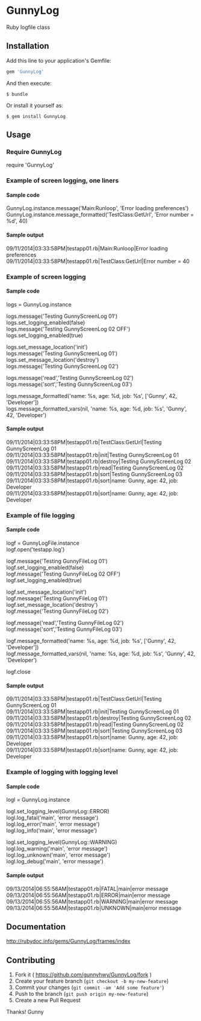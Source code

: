 # GunnyLog

Ruby logfile class

## Installation

Add this line to your application's Gemfile:

```ruby
gem 'GunnyLog'
```

And then execute:

    $ bundle

Or install it yourself as:

    $ gem install GunnyLog

## Usage

### Require GunnyLog
require 'GunnyLog'

### Example of screen logging, one liners

#### Sample code
GunnyLog.instance.message('Main:Runloop', 'Error loading preferences')<br> 
GunnyLog.instance.message_formatted('TestClass:GetUrl', 'Error number = %d', 40)<br>

#### Sample output
09/11/2014|03:33:58PM|testapp01.rb|Main:Runloop|Error loading preferences<br>
09/11/2014|03:33:58PM|testapp01.rb|TestClass:GetUrl|Error number = 40<br>

### Example of screen logging

#### Sample code
logs = GunnyLog.instance<br>

logs.message('Testing GunnyScreenLog 01')<br>
logs.set_logging_enabled(false)<br>
logs.message('Testing GunnyScreenLog 02 OFF')<br>
logs.set_logging_enabled(true)<br>

logs.set_message_location('init')<br>
logs.message('Testing GunnyScreenLog 01')<br>
logs.set_message_location('destroy')<br>
logs.message('Testing GunnyScreenLog 02')<br>

logs.message('read','Testing GunnyScreenLog 02')<br>
logs.message('sort','Testing GunnyScreenLog 03')<br>

logs.message_formatted('name: %s, age: %d, job: %s', ['Gunny', 42, 'Developer'])<br>
logs.message_formatted_vars(nil, 'name: %s, age: %d, job: %s', 'Gunny', 42, 'Developer')<br>

#### Sample output
09/11/2014|03:33:58PM|testapp01.rb|TestClass:GetUrl|Testing GunnyScreenLog 01<br>
09/11/2014|03:33:58PM|testapp01.rb|init|Testing GunnyScreenLog 01<br>
09/11/2014|03:33:58PM|testapp01.rb|destroy|Testing GunnyScreenLog 02<br>
09/11/2014|03:33:58PM|testapp01.rb|read|Testing GunnyScreenLog 02<br>
09/11/2014|03:33:58PM|testapp01.rb|sort|Testing GunnyScreenLog 03<br>
09/11/2014|03:33:58PM|testapp01.rb|sort|name: Gunny, age: 42, job: Developer<br>
09/11/2014|03:33:58PM|testapp01.rb|sort|name: Gunny, age: 42, job: Developer<br>


### Example of file logging

#### Sample code
logf = GunnyLogFile.instance<br>
logf.open('testapp.log')<br>

logf.message('Testing GunnyFileLog 01')<br>
logf.set_logging_enabled(false)<br>
logf.message('Testing GunnyFileLog 02 OFF')<br>
logf.set_logging_enabled(true)<br>

logf.set_message_location('init')<br>
logf.message('Testing GunnyFileLog 01')<br>
logf.set_message_location('destroy')<br>
logf.message('Testing GunnyFileLog 02')<br>

logf.message('read','Testing GunnyFileLog 02')<br>
logf.message('sort','Testing GunnyFileLog 03')<br>

logf.message_formatted('name: %s, age: %d, job: %s', ['Gunny', 42, 'Developer'])<br>
logf.message_formatted_vars(nil, 'name: %s, age: %d, job: %s', 'Gunny', 42, 'Developer')<br>

logf.close<br>

#### Sample output
09/11/2014|03:33:58PM|testapp01.rb|TestClass:GetUrl|Testing GunnyScreenLog 01<br>
09/11/2014|03:33:58PM|testapp01.rb|init|Testing GunnyScreenLog 01<br>
09/11/2014|03:33:58PM|testapp01.rb|destroy|Testing GunnyScreenLog 02<br>
09/11/2014|03:33:58PM|testapp01.rb|read|Testing GunnyScreenLog 02<br>
09/11/2014|03:33:58PM|testapp01.rb|sort|Testing GunnyScreenLog 03<br>
09/11/2014|03:33:58PM|testapp01.rb|sort|name: Gunny, age: 42, job: Developer<br>
09/11/2014|03:33:58PM|testapp01.rb|sort|name: Gunny, age: 42, job: Developer<br>


### Example of logging with logging level

#### Sample code
logl = GunnyLog.instance<br>

logl.set_logging_level(GunnyLog::ERROR)<br>
logl.log_fatal('main', 'error message')<br>
logl.log_error('main', 'error message')<br>
logl.log_info('main', 'error message')<br>

logl.set_logging_level(GunnyLog::WARNING)<br>
logl.log_warning('main', 'error message')<br>
logl.log_unknown('main', 'error message')<br>
logl.log_debug('main', 'error message')<br>

#### Sample output
09/13/2014|06:55:56AM|testapp01.rb|FATAL|main|error message<br>
09/13/2014|06:55:56AM|testapp01.rb|ERROR|main|error message<br>
09/13/2014|06:55:56AM|testapp01.rb|WARNING|main|error message<br>
09/13/2014|06:55:56AM|testapp01.rb|UNKNOWN|main|error message<br>

## Documentation

http://rubydoc.info/gems/GunnyLog/frames/index

## Contributing

1. Fork it ( https://github.com/gunnyhwy/GunnyLog/fork )
2. Create your feature branch (`git checkout -b my-new-feature`)
3. Commit your changes (`git commit -am 'Add some feature'`)
4. Push to the branch (`git push origin my-new-feature`)
5. Create a new Pull Request

Thanks! Gunny